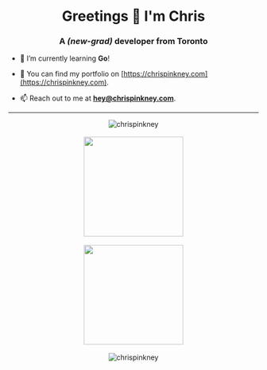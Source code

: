 <h1 align="center">Greetings 🖖 I'm Chris</h1>
<h3 align="center">A <i>(new-grad)</i> developer from Toronto</h3>

- 🌱 I’m currently learning **Go**!

- 📝 You can find my portfolio on [https://chrispinkney.com](https://chrispinkney.com).

- 📫 Reach out to me at **hey@chrispinkney.com**.

<hr/>

<div align="center"><img src="https://github-profile-trophy.vercel.app/?username=chrispinkney&row=3&column=3&theme=darkhub" alt="chrispinkney" /></div></br>

<div align="center"><img height=200 align="center" src="https://github-readme-stats.vercel.app/api/top-langs?username=chrispinkney&layout=compact&langs_count=8&hide=javascript,html,css&card_width=320&theme=dark" /></div></br>

<div align="center"><img height=200 align="center" src="https://github-readme-stats.vercel.app/api?username=chrispinkney&theme=dark" /></div></br>

<div align="center"><img align="center" src="https://github-readme-streak-stats.herokuapp.com/?user=chrispinkney&theme=dark" alt="chrispinkney" /></div>
